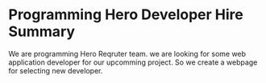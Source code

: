 # Programming Hero Developer Hire Summary

We are programming Hero Reqruter team. we are looking for some web application developer for our upcomming project. So we create a webpage for selecting new developer.

